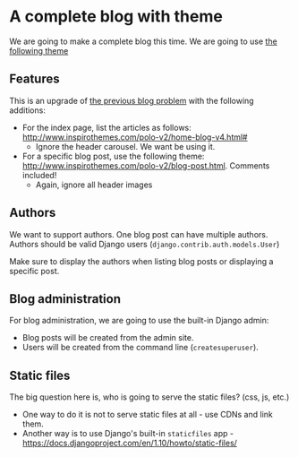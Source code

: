 # A complete blog with theme

We are going to make a complete blog this time. We are going to use [the following theme](https://my.pcloud.com/publink/show?code=kZTA9UZ0XYiQJcgn3HkDl9tlTxwepweasl7)

## Features

This is an upgrade of [the previous blog problem](https://github.com/HackBulgaria/Web-Development-with-Django/tree/master/week3/1-Simple-Blog) with the following additions:

* For the index page, list the articles as follows: <http://www.inspirothemes.com/polo-v2/home-blog-v4.html#>
  * Ignore the header carousel. We want be using it.
* For a specific blog post, use the following theme: <http://www.inspirothemes.com/polo-v2/blog-post.html>. Comments included!
  * Again, ignore all header images

## Authors

We want to support authors. One blog post can have multiple authors. Authors should be valid Django users (`django.contrib.auth.models.User`)

Make sure to display the authors when listing blog posts or displaying a specific post.

## Blog administration

For blog administration, we are going to use the built-in Django admin:

* Blog posts will be created from the admin site.
* Users will be created from the command line (`createsuperuser`).

## Static files

The big question here is, who is going to serve the static files? (css, js, etc.)

* One way to do it is not to serve static files at all - use CDNs and link them.
* Another way is to use Django's built-in `staticfiles` app - <https://docs.djangoproject.com/en/1.10/howto/static-files/>

